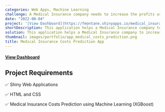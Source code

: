 ```yaml
---
categories: Web Apps, Machine Learning
challenge: A Medical Insurance company needs to increase the profits using models to predict medical expenses with user information.  
date: "2022-08-04"
project: '[View Dashboard](https://fmontane.shinyapps.io/medical_insurance_cost_prediction_app/)'
shortDescription: This application helps a Medical Insurance company to increase the profits by determining the medical costs of the users using Machine Learning.
solution: This application helps a Medical Insurance company to increase the profits by determining the medical costs of the users using Machine Learning. 
thumbnail: images/portfolio/app_medical_costs_prediction.png
title: Medical Insurance Costs Prediction App
---
```




#### [View Dashboard](https://fmontane.shinyapps.io/medical_insurance_cost_prediction_app/)

## Project Requirements

✅ Shiny Web Applications

✅ HTML and CSS

✅ Medical Insurance Costs Prediction using Machine Learning (XGBoost)
